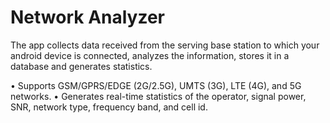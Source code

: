 # Network Analyzer
The app collects data received from the serving base station to which your android device is connected, analyzes the information, stores it in a database and generates statistics.

• Supports GSM/GPRS/EDGE (2G/2.5G), UMTS (3G), LTE (4G), and 5G networks.
• Generates real-time statistics of the operator, signal power, SNR, network type, frequency band, and cell id.
